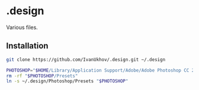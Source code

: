 # .design

Various files.

## Installation

```bash
git clone https://github.com/IvanUkhov/.design.git ~/.design

PHOTOSHOP="$HOME/Library/Application Support/Adobe/Adobe Photoshop CC 2015.5"
rm -rf "$PHOTOSHOP/Presets"
ln -s ~/.design/Photoshop/Presets "$PHOTOSHOP"
```
